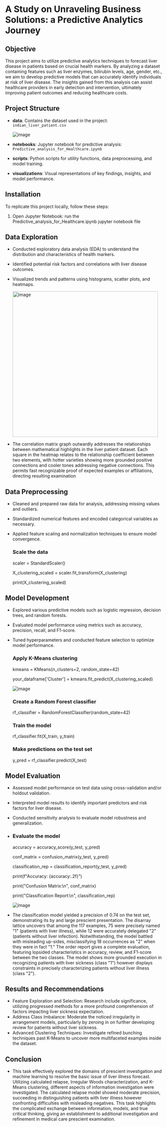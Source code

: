 
# A Study on Unraveling Business Solutions: a Predictive Analytics Journey

## Objective
This project aims to utilize predictive analytics techniques to forecast liver disease in patients based on crucial health markers. By analyzing a dataset containing features such as liver enzymes, bilirubin levels, age, gender, etc., we aim to develop predictive models that can accurately identify individuals at risk of liver disease. The insights gained from this analysis can assist healthcare providers in early detection and intervention, ultimately improving patient outcomes and reducing healthcare costs.

## Project Structure
- **data**: Contains the dataset used in the project: `indian_liver_patient.csv`
  
  ![image](https://github.com/Srikanth-343/Predictive-Analysis-on-Healthcare/assets/57741770/d7fa7f1a-115e-470c-82c5-a96ea01f953f)

- **notebooks**: Jupyter notebook for predictive analysis: `Predictive_analysis_for_Healthcare.ipynb`
- **scripts**: Python scripts for utility functions, data preprocessing, and model training.
- **visualizations**: Visual representations of key findings, insights, and model performance.

## Installation
To replicate this project locally, follow these steps:

1. Open Jupyter Notebook: run the Predictive_analysis_for_Healthcare.ipynb jupyter notebook file

## Data Exploration
- Conducted exploratory data analysis (EDA) to understand the distribution and characteristics of health markers.
- Identified potential risk factors and correlations with liver disease outcomes.
- Visualized trends and patterns using histograms, scatter plots, and heatmaps.

  <img width="466" alt="image" src="https://github.com/Srikanth-343/Predictive-Analysis-on-Healthcare/assets/57741770/1d8ebc53-d867-43ad-9c5e-400c629054ae">

- The correlation matrix graph outwardly addresses the relationships between mathematical highlights in the liver patient dataset. Each square in the heatmap relates to the 
  relationship coefficient between two elements, with hotter varieties showing more grounded positive connections and cooler tones addressing negative connections. This 
  permits fast recognizable proof of expected examples or affiliations, directing resulting examination

## Data Preprocessing
- Cleaned and prepared raw data for analysis, addressing missing values and outliers.
- Standardized numerical features and encoded categorical variables as necessary.
- Applied feature scaling and normalization techniques to ensure model convergence.

  ### Scale the data
  scaler = StandardScaler()
  
  X_clustering_scaled = scaler.fit_transform(X_clustering)
  
  print(X_clustering_scaled)

## Model Development
- Explored various predictive models such as logistic regression, decision trees, and random forests.
- Evaluated model performance using metrics such as accuracy, precision, recall, and F1-score.
- Tuned hyperparameters and conducted feature selection to optimize model performance.

  ### Apply K-Means clustering
  kmeans = KMeans(n_clusters=2, random_state=42)
  
  your_dataframe['Cluster'] = kmeans.fit_predict(X_clustering_scaled)

  ![image](https://github.com/Srikanth-343/Predictive-Analysis-on-Healthcare/assets/57741770/fd8d613a-6ba8-47cf-8dfb-8ef8596f609a)

  
  ### Create a Random Forest classifier
  rf_classifier = RandomForestClassifier(random_state=42)
  ### Train the model
  rf_classifier.fit(X_train, y_train)
  
  ### Make predictions on the test set
  y_pred = rf_classifier.predict(X_test)


## Model Evaluation
- Assessed model performance on test data using cross-validation and/or holdout validation.
- Interpreted model results to identify important predictors and risk factors for liver disease.
- Conducted sensitivity analysis to evaluate model robustness and generalization.
- ### Evaluate the model
  accuracy = accuracy_score(y_test, y_pred)
  
  conf_matrix = confusion_matrix(y_test, y_pred)
  
  classification_rep = classification_report(y_test, y_pred)

  print(f"Accuracy: {accuracy:.2f}")
  
  print("Confusion Matrix:\n", conf_matrix)
  
  print("Classification Report:\n", classification_rep)

  ![image](https://github.com/Srikanth-343/Predictive-Analysis-on-Healthcare/assets/57741770/57b02c5e-0644-4148-a8dd-5720974cb67d)

- The classification model yielded a precision of 0.74 on the test set, demonstrating its by and large prescient presentation. The disarray lattice uncovers that among the 117 examples, 75 were precisely named "1" (patients with liver illness), while 12 were accurately delegated "2" (patients without liver infection). Notwithstanding, the model battled with misleading up-sides, misclassifying 18 occurrences as "2" when they were in fact "1." The order report gives a complete evaluation, featuring lopsided characteristics in accuracy, review, and F1-score between the two classes. The model shows more grounded execution in recognizing patients with liver sickness (class "1") however displays constraints in precisely characterizing patients without liver illness (class "2").

  
## Results and Recommendations

- Feature Exploration and Selection: Research include significance, utilizing progressed methods for a more profound comprehension of factors impacting liver sickness 
  expectation.
- Address Class Imbalance: Moderate the noticed irregularity in arrangement models, particularly by zeroing in on further developing review for patients without liver 
  sickness.
- Advanced Clustering Techniques: Investigate refined bunching techniques past K-Means to uncover more multifaceted examples inside the dataset.

## Conclusion
- This task effectively explored the domains of prescient investigation and machine learning to resolve the basic issue of liver illness forecast. Utilizing calculated relapse, Irregular Woods characterization, and K-Means clustering, different aspects of information investigation were investigated. The calculated relapse model showed moderate precision, succeeding in distinguishing patients with liver illness however confronting difficulties with misleading negatives. This task highlights the complicated exchange between information, models, and true critical thinking, giving an establishment to additional investigation and refinement in medical care prescient examination.


